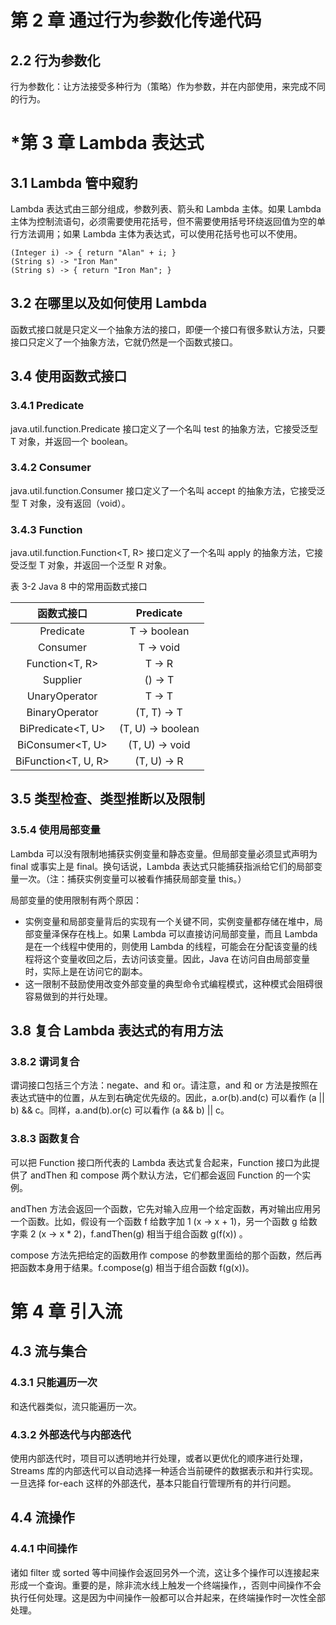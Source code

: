 # 第 2 章 通过行为参数化传递代码

## 2.2 行为参数化

行为参数化：让方法接受多种行为（策略）作为参数，并在内部使用，来完成不同的行为。

# *第 3 章 Lambda 表达式

## 3.1 Lambda 管中窥豹

Lambda 表达式由三部分组成，参数列表、箭头和 Lambda 主体。如果 Lambda 主体为控制流语句，必须需要使用花括号，但不需要使用括号环绕返回值为空的单行方法调用；如果 Lambda 主体为表达式，可以使用花括号也可以不使用。

```
(Integer i) -> { return "Alan" + i; }
(String s) -> "Iron Man"
(String s) -> { return "Iron Man"; }
```

## 3.2 在哪里以及如何使用 Lambda

函数式接口就是只定义一个抽象方法的接口，即便一个接口有很多默认方法，只要接口只定义了一个抽象方法，它就仍然是一个函数式接口。

## 3.4 使用函数式接口

### 3.4.1 Predicate

java.util.function.Predicate<T> 接口定义了一个名叫 test 的抽象方法，它接受泛型 T 对象，并返回一个 boolean。

### 3.4.2 Consumer

java.util.function.Consumer<T> 接口定义了一个名叫 accept 的抽象方法，它接受泛型 T 对象，没有返回（void）。

### 3.4.3 Function

java.util.function.Function<T, R> 接口定义了一个名叫 apply 的抽象方法，它接受泛型 T 对象，并返回一个泛型 R 对象。

表 3-2 Java 8 中的常用函数式接口

|   函数式接口             |    Predicate<T>   |
|:-------------------:|:-----------------:|
|    Predicate<T>     |   T -> boolean    |
|     Consumer<T>     |     T -> void     |
|   Function<T, R>    |      T -> R       |
|     Supplier<T>     |      () -> T      |
|  UnaryOperator<T>   |      T -> T       |
|  BinaryOperator<T>  |    (T, T) -> T    |
|  BiPredicate<T, U>  | (T, U) -> boolean |
|  BiConsumer<T, U>   |  (T, U) -> void   |
| BiFunction<T, U, R> |    (T, U) -> R    |

## 3.5 类型检查、类型推断以及限制

### 3.5.4 使用局部变量

Lambda 可以没有限制地捕获实例变量和静态变量。但局部变量必须显式声明为 final 或事实上是 final。换句话说，Lambda 表达式只能捕获指派给它们的局部变量一次。（注：捕获实例变量可以被看作捕获局部变量 this。）

局部变量的使用限制有两个原因：

* 实例变量和局部变量背后的实现有一个关键不同，实例变量都存储在堆中，局部变量泽保存在栈上。如果 Lambda 可以直接访问局部变量，而且 Lambda 是在一个线程中使用的，则使用 Lambda
  的线程，可能会在分配该变量的线程将这个变量收回之后，去访问该变量。因此，Java 在访问自由局部变量时，实际上是在访问它的副本。
* 这一限制不鼓励使用改变外部变量的典型命令式编程模式，这种模式会阻碍很容易做到的并行处理。

## 3.8 复合 Lambda 表达式的有用方法

### 3.8.2 谓词复合

谓词接口包括三个方法：negate、and 和 or。请注意，and 和 or 方法是按照在表达式链中的位置，从左到右确定优先级的。因此，a.or(b).and(c) 可以看作 (a || b) && c。同样，a.and(b).or(c)
可以看作 (a && b) || c。

### 3.8.3 函数复合

可以把 Function 接口所代表的 Lambda 表达式复合起来，Function 接口为此提供了 andThen 和 compose 两个默认方法，它们都会返回 Function 的一个实例。

andThen 方法会返回一个函数，它先对输入应用一个给定函数，再对输出应用另一个函数。比如，假设有一个函数 f 给数字加 1 (x -> x + 1)，另一个函数 g 给数字乘 2 (x -> x * 2)，f.andThen(g) 相当于组合函数 g(f(x))
。

compose 方法先把给定的函数用作 compose 的参数里面给的那个函数，然后再把函数本身用于结果。f.compose(g) 相当于组合函数 f(g(x))。

# 第 4 章 引入流

## 4.3 流与集合

### 4.3.1 只能遍历一次

和迭代器类似，流只能遍历一次。

### 4.3.2 外部迭代与内部迭代

使用内部迭代时，项目可以透明地并行处理，或者以更优化的顺序进行处理，Streams 库的内部迭代可以自动选择一种适合当前硬件的数据表示和并行实现。一旦选择 for-each 这样的外部迭代，基本只能自行管理所有的并行问题。

## 4.4 流操作

### 4.4.1 中间操作

诸如 filter 或 sorted 等中间操作会返回另外一个流，这让多个操作可以连接起来形成一个查询。重要的是，除非流水线上触发一个终端操作，，否则中间操作不会执行任何处理。这是因为中间操作一般都可以合并起来，在终端操作时一次性全部处理。

